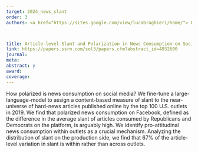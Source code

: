 ```yaml
---
target: 2024_news_slant
order: 3
authors: <a href="https://sites.google.com/view/lucabraghieri/home/"> Luca Braghieri</a>, <a href=https://sites.google.com/view/saraheichmeyer/home"> Sarah Eichmeyer  </a>, <a href="https://www.markusmobius.org/"> Markus Mobius</a>, <a href="https://jsteinhardt.stat.berkeley.edu/"> Jacob Steinhardt</a>, and <a href="https://ruiqi-zhong.github.io/"> Ruiqi Zhong</a>



title: Article-level Slant and Polarization in News Consumption on Social Media
link: https://papers.ssrn.com/sol3/papers.cfm?abstract_id=4932600
journal: 
meta:
abstract: y
award: 
coverage:
---
```

How polarized is news consumption on social media? We fine-tune a large-language-model to assign a content-based measure of slant to the near-universe of hard-news articles published online by the top 100 U.S. outlets in 2019. We find that polarized news consumption on Facebook, defined as the difference in the average slant of articles consumed by Republicans and Democrats on the platform, is arguably high. We identify pro-attitudinal news consumption within outlets as a crucial mechanism. Analyzing the distribution of slant on the production side, we find that 67% of the article-level variation in slant is within rather than across outlets.